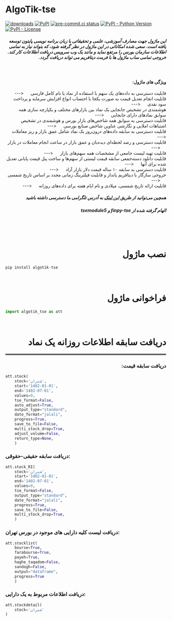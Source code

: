 # AlgoTik-tse

[![downloads](https://static.pepy.tech/personalized-badge/algotik-tse?period=total&units=international_system&left_color=black&right_color=green&left_text=Downloads)](https://pepy.tech/project/algotik-tse)
[![PyPI](https://img.shields.io/pypi/v/algotik-tse.svg)](https://pypi.org/project/algotik-tse/)
[![pre-commit.ci status](https://results.pre-commit.ci/badge/github/mohsenalipour/algotik_tse/master.svg)](https://results.pre-commit.ci/latest/github/mohsenalipour/algotik_tse/master)
[![PyPI - Python Version](https://img.shields.io/pypi/pyversions/algotik-tse.svg)](https://pypi.org/project/algotik-tse/)
[![PyPI - License](https://img.shields.io/pypi/l/algotik-tse.svg)](https://pypi.org/project/algotik-tse/)


<div dir="rtl" align="right">

##### این ماژول جهت مصارف آموزشی، علمی و تحقیقاتی با زبان برنامه نویسی پایتون توسعه یافته است. سعی شده امکاناتی در این ماژول در نظر گرفته شود، که بتواند نیاز به تمامی اطلاعات سازمان بورس را مرتفع نماید و مانند یک وب سرویس دریافت اطلاعات کار کند. خروجی تمامی ساب ماژول ها با فرمت دیتافریم می تواند دریافت گردد.

<p>&nbsp;</p>

#### ویژگی های ماژول:

قابلیت دسترسی به داده‌های یک سهم با استفاده از نماد يا نام کامل فارسی &emsp; <--- &emsp;  <br />
قابلیت انجام تعدیل قیمت به صورت یکجا با احتساب انواع افزایش سرمایه و پرداخت سود نقدی &emsp; <--- &emsp;  <br />
هوشمندی در تشخیص جابجایی یک نماد بین بازارهای مختلف و یکپارچه سازی همه سوابق نمادهای دارای جابجایی &emsp; <---
&emsp;  <br />
قابلیت دسترسی به سوابق همه شاخص‌های بازار بورس و هوشمندی در تشخیص اشتباهات املایی و نگارشی عناوین شاخص صنایع بورسی
&emsp; <--- &emsp;  <br />
قابلیت دسترسی به سابقه داده‌های درون‌روز یک نماد شامل عمق بازار و ریز معاملات &emsp; <--- &emsp;  <br />
قابلیت دسترسی و رصد لحظه‌ای دیده‌بان و عمق بازار در ساعت انجام معاملات در بازار &emsp; <--- &emsp;  <br />
قابلیت تهیه لیست جامعی از مشخصات همه سهم‌های بازار &emsp; <--- &emsp;  <br />
قابلیت دانلود دسته‌جمعی سابقه قیمت لیستی از سهم‌ها و ساخت پنل قیمت پایانی تعدیل شده برای آنها &emsp; <--- &emsp;  <br />
قابلیت دسترسی به سابقه ۱۰ ساله قیمت دلار بازار آزاد &emsp; <--- &emsp;  <br />
خروجی سازگار با دیتافریم پانداز و قابلیت فیلترینگ زمانی مجدد بر اساس تاریخ شمسی &emsp; <--- &emsp;  <br />
قابلیت ارائه تاریخ شمسی، میلادی و نام ایام هفته برای داده‌های روزانه &emsp; <--- &emsp;  <br />

##### همچین می‌توانید از طریق [این لینک](https://t.me/algotik) به آدرس تلگرامی ما دسترسی داشته باشید

##### الهام گرفته شده از finpy-tse و tsemodule5

</div>


<p>&nbsp;</p>
<p>&nbsp;</p>

<div dir="rtl" align="right">

# نصب ماژول

</div>

```python
pip install algotik-tse
```

<p>&nbsp;</p>

<div dir="rtl" align="right">

# فراخوانی ماژول

</div>

```python
import algotik_tse as att
```

<p>&nbsp;</p>


<div dir="rtl" align="right">

# دریافت سابقه اطلاعات روزانه یک نماد

<hr style="border:2px solid gray"> </hr>

### دریافت سابقه قیمت:

</div>

```python
att.stock(
    stock='شتران',
    start='1402-01-01',
    end='1402-07-01',
    values=0,
    tse_format=False,
    auto_adjust=True,
    output_type="standard",
    date_format="jalali",
    progress=True,
    save_to_file=False,
    multi_stock_drop=True,
    adjust_volume=False,
    return_type=None,
    )
```
### دریافت سابقه حقیقی-حقوقی:

</div>

```python
att.stock_RI(
    stock='شتران',
    start='1402-01-01',
    end='1402-07-01',
    values=0,
    tse_format=False,
    output_type="standard",
    date_format="jalali",
    progress=True,
    save_to_file=False,
    multi_stock_drop=True,
    )
```

### دریافت لیست کلیه دارایی های موجود در بورس تهران:

</div>

```python
att.stocklist(
    bourse=True,
    farabourse=True,
    payeh=True,
    haghe_taqadom=False,
    sandogh=False,
    output="dataframe",
    progress=True
    )
```

### دریافت اطلاعات مربوط به یک دارایی:

</div>

```python
att.stockdetail(
    stock='شتران'
)
```
